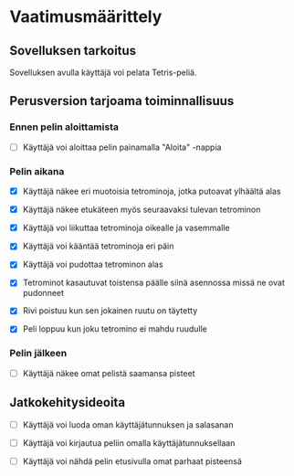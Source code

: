 # Vaatimusmäärittely

## Sovelluksen tarkoitus

Sovelluksen avulla käyttäjä voi pelata Tetris-peliä.

## Perusversion tarjoama toiminnallisuus

### Ennen pelin aloittamista

- [ ] Käyttäjä voi aloittaa pelin painamalla "Aloita" -nappia

### Pelin aikana

- [x] Käyttäjä näkee eri muotoisia tetrominoja, jotka putoavat ylhäältä alas

- [x] Käyttäjä näkee etukäteen myös seuraavaksi tulevan tetrominon

- [x] Käyttäjä voi liikuttaa tetrominoja oikealle ja vasemmalle

- [x] Käyttäjä voi kääntää tetrominoja eri päin

- [x] Käyttäjä voi pudottaa tetrominon alas

- [x] Tetrominot kasautuvat toistensa päälle siinä asennossa missä ne ovat pudonneet

- [x] Rivi poistuu kun sen jokainen ruutu on täytetty

- [x] Peli loppuu kun joku tetromino ei mahdu ruudulle

### Pelin jälkeen

- [ ] Käyttäjä näkee omat pelistä saamansa pisteet

## Jatkokehitysideoita

- [ ] Käyttäjä voi luoda oman käyttäjätunnuksen ja salasanan

- [ ] Käyttäjä voi kirjautua peliin omalla käyttäjätunnuksellaan

- [ ] Käyttäjä voi nähdä pelin etusivulla omat parhaat pisteensä
